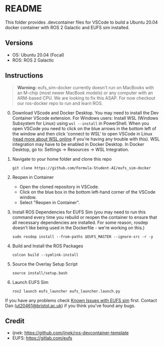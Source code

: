 # README

This folder provides .devcontainer files for VSCode to build a Ubuntu 20.04 docker container with ROS 2 Galactic and EUFS sim installed.

## Versions
- OS: Ubuntu 20.04 (Focal)
- ROS: ROS 2 Galactic

## Instructions

> **Warning:** eufs_sim-docker currently doesn't run on MacBooks with an M-chip (most newer MacBook models) or any computer with an ARM-based CPU. We are looking to fix this ASAP. For now checkout our ros-docker repo to run and learn ROS.

0. Download VScode and Docker Desktop. You may need to install the Dev Container VScode extension. For Windows users: Install WSL (Windows Subsystem for Linux) using `wsl --install` in PowerShell. When you open VSCode you need to click on the blue arrows in the bottom left of the window and then click 'connect to WSL' to open VSCode in Linux ([read more about WSL online](https://www.sitepoint.com/wsl2/) if you're having any trouble with this). WSL integration may have to be enabled in Docker Desktop. In Docker Desktop, go to: Settings -> Resources -> WSL Integration.

1. Navigate to your home folder and clone this repo
   ```
   git clone https://github.com/Formula-Student-AI/eufs_sim-docker
   ```

2. Reopen in Container
   - Open the cloned repository in VSCode.
   - Click on the blue box in the bottom left-hand corner of the VSCode window.
   - Select "Reopen in Container".

3. Install ROS Dependencies for EUFS Sim (you may need to run this command every time you rebuild or reopen the container to ensure that all necessary dependencies are installed. For some reason, rosdep doesn't like being used in the Dockerfile - we're working on this.)
   ```
   sudo rosdep install --from-paths $EUFS_MASTER --ignore-src -r -y
   ```

4. Build and Install the ROS Packages
   ```
   colcon build --symlink-install
   ```

4. Source the Overlay Setup Script
   ```
   source install/setup.bash
   ```

5. Launch EUFS Sim
   ```
   ros2 launch eufs_launcher eufs_launcher.launch.py
   ```

If you have any problems check [Known Issues with EUFS sim](https://gitlab.com/eufs/eufs_sim/-/wikis/Getting-Started-Guide#4-known-issues-) first. Contact Dan ([ut20461@bristol.ac.uk](mailto:ut20461@bristol.ac.uk)) if you think you've found any bugs.

## Credit
- ijnek: https://github.com/ijnek/ros-devcontainer-template
- EUFS: https://gitlab.com/eufs
